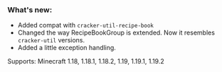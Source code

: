 ### What's new:

* Added compat with `cracker-util-recipe-book`
* Changed the way RecipeBookGroup is extended. Now it resembles `cracker-util` versions.
* Added a little exception handling.

Supports: Minecraft 1.18, 1.18.1, 1.18.2, 1.19, 1.19.1, 1.19.2
